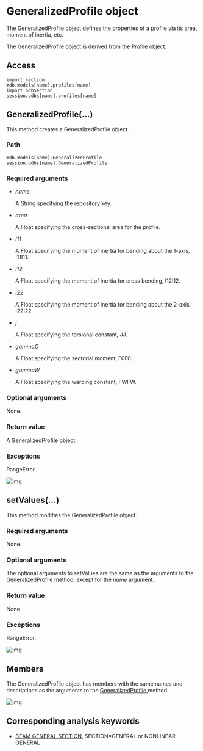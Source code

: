 # GeneralizedProfile object

The GeneralizedProfile object defines the properties of a profile via its area, moment of inertia, etc.

The GeneralizedProfile object is derived from the [Profile](https://help.3ds.com/2021/English/DSSIMULIA_Established/SIMACAEKERRefMap/simaker-c-profilepyc.htm?ContextScope=all) object.

## Access

```
import section
mdb.models[name].profiles[name]
import odbSection
session.odbs[name].profiles[name]
```

## GeneralizedProfile(...)



This method creates a GeneralizedProfile object.



### Path

```
mdb.models[name].GeneralizedProfile
session.odbs[name].GeneralizedProfile
```

### Required arguments

- *name*

  A String specifying the repository key.

- *area*

  A Float specifying the cross-sectional area for the profile.

- *i11*

  A Float specifying the moment of inertia for bending about the 1-axis, I11I11.

- *i12*

  A Float specifying the moment of inertia for cross bending, I12I12.

- *i22*

  A Float specifying the moment of inertia for bending about the 2-axis, I22I22.

- *j*

  A Float specifying the torsional constant, JJ.

- *gammaO*

  A Float specifying the sectorial moment, Γ0Γ0.

- *gammaW*

  A Float specifying the warping constant, ΓWΓW.

### Optional arguments

None.

### Return value

A GeneralizedProfile object.

### Exceptions

RangeError.

![img](https://help.3ds.com/2021/English/DSSIMULIA_Established/IconsReference/butix_top_wline.png)

## setValues(...)



This method modifies the GeneralizedProfile object.



### Required arguments

None.

### Optional arguments

The optional arguments to setValues are the same as the arguments to the [GeneralizedProfile ](https://help.3ds.com/2021/English/DSSIMULIA_Established/SIMACAEKERRefMap/simaker-c-generalizedprofilepyc.htm?ContextScope=all#simaker-generalizedprofilegeneralizedprofilepyc)method, except for the *name* argument.

### Return value

None.

### Exceptions

RangeError.

![img](https://help.3ds.com/2021/English/DSSIMULIA_Established/IconsReference/butix_top_wline.png)

## Members

The GeneralizedProfile object has members with the same names and descriptions as the arguments to the [GeneralizedProfile ](https://help.3ds.com/2021/English/DSSIMULIA_Established/SIMACAEKERRefMap/simaker-c-generalizedprofilepyc.htm?ContextScope=all#simaker-generalizedprofilegeneralizedprofilepyc)method.

![img](https://help.3ds.com/2021/English/DSSIMULIA_Established/IconsReference/butix_top_wline.png)

## Corresponding analysis keywords

- [BEAM GENERAL SECTION](https://help.3ds.com/2021/English/DSSIMULIA_Established/SIMACAEKEYRefMap/simakey-r-beamgeneralsection.htm?ContextScope=all#simakey-r-beamgeneralsection), SECTION=GENERAL or NONLINEAR GENERAL
